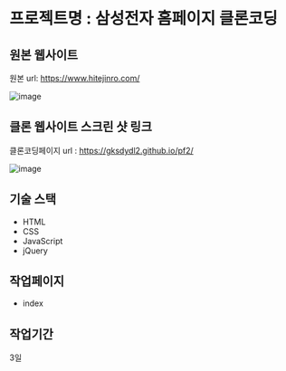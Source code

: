 # 프로젝트명 : 삼성전자 홈페이지 클론코딩


## 원본 웹사이트
원본 url: https://www.hitejinro.com/


![image](https://github.com/gksdydl2/pf2/assets/142553002/f8e1b072-5fcb-4ea1-a0c0-6af496bafcbd)




## 클론 웹사이트 스크린 샷 링크
클론코딩페이지 url : https://gksdydl2.github.io/pf2/

![image](https://github.com/gksdydl2/pf2/assets/142553002/2de5f47b-78db-4214-92bd-ad1cf8914f59)


## 기술 스택
- HTML
- CSS
- JavaScript
- jQuery

## 작업페이지
- index

## 작업기간
3일
